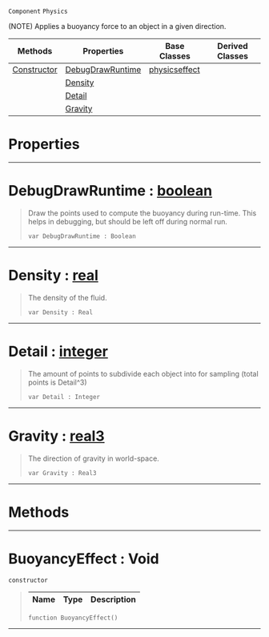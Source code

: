  `Component` `Physics`



(NOTE) Applies a buoyancy force to an object in a given direction.

|Methods|Properties|Base Classes|Derived Classes|
|---|---|---|---|
|[ Constructor](buoyancyeffect.md#buoyancyeffect-void)|[ DebugDrawRuntime](buoyancyeffect.md#debugdrawruntime-zilch-en)|[physicseffect](physicseffect.md)| |
| |[ Density](buoyancyeffect.md#density-zilch-engine-docu)| | |
| |[ Detail](buoyancyeffect.md#detail-zilch-engine-docum)| | |
| |[ Gravity](buoyancyeffect.md#gravity-zilch-engine-docu)| | |


 #  Properties


---  
 #  DebugDrawRuntime : [boolean](../nada_base_types/boolean.md)

> Draw the points used to compute the buoyancy during run-time. This helps in debugging, but should be left off during normal run.
> ```TS:Nada
> var DebugDrawRuntime : Boolean


---  
 #  Density : [real](../nada_base_types/real.md)

> The density of the fluid.
> ```TS:Nada
> var Density : Real


---  
 #  Detail : [integer](../nada_base_types/integer.md)

> The amount of points to subdivide each object into for sampling (total points is Detail^3)
> ```TS:Nada
> var Detail : Integer


---  
 #  Gravity : [real3](../nada_base_types/real3.md)

> The direction of gravity in world-space.
> ```TS:Nada
> var Gravity : Real3


---  
 #  Methods


---  
 #  BuoyancyEffect : Void

 `constructor`

> 
> |Name|Type|Description|
> |---|---|---|
> ```TS:Nada
> function BuoyancyEffect()
> ``` 


---  
 

 